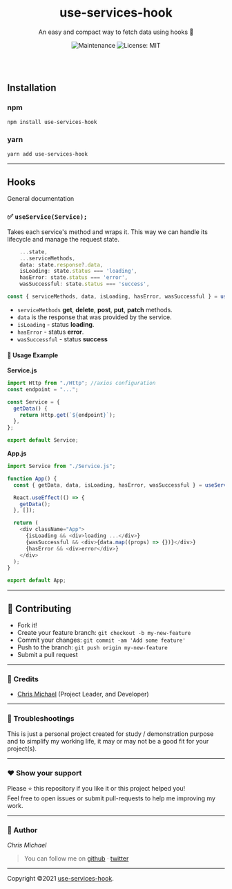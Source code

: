 <p>
    <h1 align="center">use-services-hook</h1>
</p>

<p align="center">
  An easy and compact way to fetch data using hooks 🚀
</p>

<p align="center">
  <img alt="Maintenance" src="https://img.shields.io/badge/Maintained%3F-yes-greencolor=42b883.svg" />          
  <img alt="License: MIT" src="https://img.shields.io/badge/License-MIT-yellowcolor=42b883.svg" />
</p>

<br/>
<br/>

## Installation

### npm

```sh
npm install use-services-hook
```

### yarn

```sh
yarn add use-services-hook
```

---

## Hooks

General documentation

### :white_check_mark: `useService(Service);`

Takes each service's method and wraps it. This way we can handle its lifecycle and manage the request state.

```js
    ...state,
    ...serviceMethods,
    data: state.response?.data,
    isLoading: state.status === 'loading',
    hasError: state.status === 'error',
    wasSuccessful: state.status === 'success',
```

```js
const { serviceMethods, data, isLoading, hasError, wasSuccessful } = useService(Service);
```

- `serviceMethods` **get**, **delete**, **post**, **put**, **patch** methods.
- `data` is the response that was provided by the service.
- `isLoading` - status **loading**.
- `hasError` - status **error**.
- `wasSuccessful` - status **success**

#### 📝 Usage Example

**Service.js**

```js
import Http from "./Http"; //axios configuration
const endpoint = "...";

const Service = {
  getData() {
    return Http.get(`${endpoint}`);
  },
};

export default Service;
```

**App.js**

```js
import Service from "./Service.js";

function App() {
  const { getData, data, isLoading, hasError, wasSuccessful } = useService(Service);

  React.useEffect(() => {
    getData();
  }, []);

  return (
    <div className="App">
      {isLoading && <div>loading ...</div>}
      {wasSuccessful && <div>{data.map((props) => {})}</div>}
      {hasError && <div>error</div>}
    </div>
  );
}

export default App;
```

---

## **:handshake: Contributing**

- Fork it!
- Create your feature branch: `git checkout -b my-new-feature`
- Commit your changes: `git commit -am 'Add some feature'`
- Push to the branch: `git push origin my-new-feature`
- Submit a pull request

---

### **:busts_in_silhouette: Credits**

- [Chris Michael](https://github.com/ChrisMichaelPerezSantiago) (Project Leader, and Developer)

---

### **:anger: Troubleshootings**

This is just a personal project created for study / demonstration purpose and to simplify my working life, it may or may
not be a good fit for your project(s).

---

### **:heart: Show your support**

Please :star: this repository if you like it or this project helped you!\
Feel free to open issues or submit pull-requests to help me improving my work.

---

### **:robot: Author**

_*Chris Michael*_

> You can follow me on
> [github](https://github.com/ChrisMichaelPerezSantiago)&nbsp;&middot;&nbsp;[twitter](https://twitter.com/Chris5855M)

---

Copyright ©2021 [use-services-hook](https://github.com/ChrisMichaelPerezSantiago/use-services-hook).
